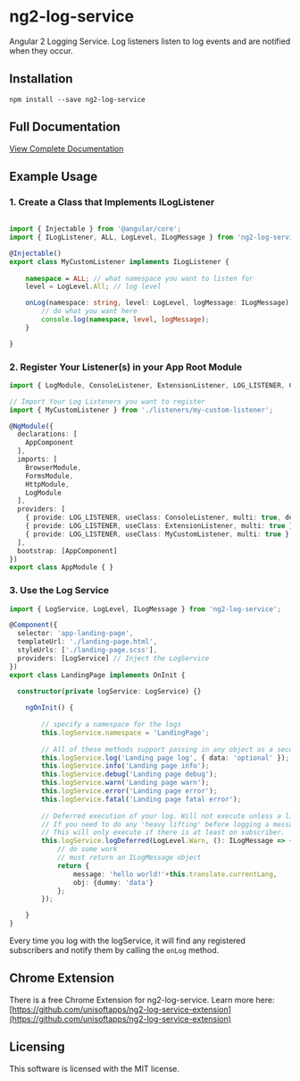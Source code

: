 # ng2-log-service

Angular 2 Logging Service. Log listeners listen to log events and are notified when they occur.

## Installation ##

```
npm install --save ng2-log-service
```

## Full Documentation ##
[View Complete Documentation](docs/complete.md)

## Example Usage ##

### 1. Create a Class that Implements ILogListener ###

```typescript
	
import { Injectable } from '@angular/core';
import { ILogListener, ALL, LogLevel, ILogMessage } from 'ng2-log-service';

@Injectable()
export class MyCustomListener implements ILogListener {
    
    namespace = ALL; // what namespace you want to listen for
    level = LogLevel.All; // log level

    onLog(namespace: string, level: LogLevel, logMessage: ILogMessage) {
        // do what you want here
        console.log(namespace, level, logMessage);
    }

}
```

### 2. Register Your Listener(s) in your App Root Module ###


```typescript
import { LogModule, ConsoleListener, ExtensionListener, LOG_LISTENER, ConsoleListenerConfig } from 'ng2-log-service';

// Import Your Log Listeners you want to register
import { MyCustomListener } from './listeners/my-custom-listener';

@NgModule({
  declarations: [
    AppComponent
  ],
  imports: [
    BrowserModule,
    FormsModule,
    HttpModule,
    LogModule
  ],
  providers: [
    { provide: LOG_LISTENER, useClass: ConsoleListener, multi: true, deps: [ConsoleListenerConfig] },
  	{ provide: LOG_LISTENER, useClass: ExtensionListener, multi: true },
    { provide: LOG_LISTENER, useClass: MyCustomListener, multi: true },
  ],
  bootstrap: [AppComponent]
})
export class AppModule { }
```

### 3. Use the Log Service ###

```typescript
import { LogService, LogLevel, ILogMessage } from 'ng2-log-service';

@Component({
  selector: 'app-landing-page',
  templateUrl: './landing-page.html',
  styleUrls: ['./landing-page.scss'],
  providers: [LogService] // Inject the LogService
})
export class LandingPage implements OnInit {
  
  constructor(private logService: LogService) {}

    ngOnInit() {
        
        // specify a namespace for the logs
    	this.logService.namespace = 'LandingPage'; 
    	
    	// All of these methods support passing in any object as a second parameter
    	this.logService.log('Landing page log', { data: 'optional' });
        this.logService.info('Landing page info');
        this.logService.debug('Landing page debug');
        this.logService.warn('Landing page warn');
        this.logService.error('Landing page error');
    	this.logService.fatal('Landing page fatal error');
    
    	// Deferred execution of your log. Will not execute unless a listener is subscribed.
    	// If you need to do any 'heavy lifting' before logging a message, use logDeferred.
    	// This will only execute if there is at least on subscriber.
    	this.logService.logDeferred(LogLevel.Warn, (): ILogMessage => {
    		// do some work
    		// must return an ILogMessage object
    		return {
    			message: 'hello world!'+this.translate.currentLang,
    			obj: {dummy: 'data'}
    		};
        });

    }
}
```
Every time you log with the logService, it will find any registered subscribers and notify them by calling the ```onLog``` method.

## Chrome Extension

There is a free Chrome Extension for ng2-log-service. Learn more here: [https://github.com/unisoftapps/ng2-log-service-extension](https://github.com/unisoftapps/ng2-log-service-extension)


## Licensing

This software is licensed with the MIT license.

